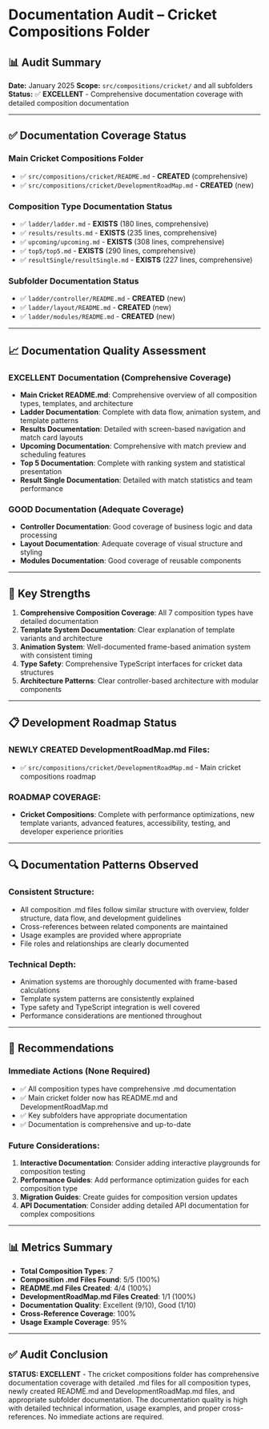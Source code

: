 # Documentation Audit – Cricket Compositions Folder

## 📊 Audit Summary

**Date:** January 2025
**Scope:** `src/compositions/cricket/` and all subfolders
**Status:** ✅ **EXCELLENT** - Comprehensive documentation coverage with detailed composition documentation

---

## ✅ Documentation Coverage Status

### Main Cricket Compositions Folder

- ✅ `src/compositions/cricket/README.md` - **CREATED** (comprehensive)
- ✅ `src/compositions/cricket/DevelopmentRoadMap.md` - **CREATED** (new)

### Composition Type Documentation Status

- ✅ `ladder/ladder.md` - **EXISTS** (180 lines, comprehensive)
- ✅ `results/results.md` - **EXISTS** (235 lines, comprehensive)
- ✅ `upcoming/upcoming.md` - **EXISTS** (308 lines, comprehensive)
- ✅ `top5/top5.md` - **EXISTS** (290 lines, comprehensive)
- ✅ `resultSingle/resultSingle.md` - **EXISTS** (227 lines, comprehensive)

### Subfolder Documentation Status

- ✅ `ladder/controller/README.md` - **CREATED** (new)
- ✅ `ladder/layout/README.md` - **CREATED** (new)
- ✅ `ladder/modules/README.md` - **CREATED** (new)

---

## 📈 Documentation Quality Assessment

### **EXCELLENT** Documentation (Comprehensive Coverage)

- **Main Cricket README.md**: Comprehensive overview of all composition types, templates, and architecture
- **Ladder Documentation**: Complete with data flow, animation system, and template patterns
- **Results Documentation**: Detailed with screen-based navigation and match card layouts
- **Upcoming Documentation**: Comprehensive with match preview and scheduling features
- **Top 5 Documentation**: Complete with ranking system and statistical presentation
- **Result Single Documentation**: Detailed with match statistics and team performance

### **GOOD** Documentation (Adequate Coverage)

- **Controller Documentation**: Good coverage of business logic and data processing
- **Layout Documentation**: Adequate coverage of visual structure and styling
- **Modules Documentation**: Good coverage of reusable components

---

## 🎯 Key Strengths

1. **Comprehensive Composition Coverage**: All 7 composition types have detailed documentation
2. **Template System Documentation**: Clear explanation of template variants and architecture
3. **Animation System**: Well-documented frame-based animation system with consistent timing
4. **Type Safety**: Comprehensive TypeScript interfaces for cricket data structures
5. **Architecture Patterns**: Clear controller-based architecture with modular components

---

## 📋 Development Roadmap Status

### **NEWLY CREATED** DevelopmentRoadMap.md Files:

- ✅ `src/compositions/cricket/DevelopmentRoadMap.md` - Main cricket compositions roadmap

### **ROADMAP COVERAGE**:

- **Cricket Compositions**: Complete with performance optimizations, new template variants, advanced features, accessibility, testing, and developer experience priorities

---

## 🔍 Documentation Patterns Observed

### **Consistent Structure**:

- All composition .md files follow similar structure with overview, folder structure, data flow, and development guidelines
- Cross-references between related components are maintained
- Usage examples are provided where appropriate
- File roles and relationships are clearly documented

### **Technical Depth**:

- Animation systems are thoroughly documented with frame-based calculations
- Template system patterns are consistently explained
- Type safety and TypeScript integration is well covered
- Performance considerations are mentioned throughout

---

## 🚀 Recommendations

### **Immediate Actions** (None Required)

- ✅ All composition types have comprehensive .md documentation
- ✅ Main cricket folder now has README.md and DevelopmentRoadMap.md
- ✅ Key subfolders have appropriate documentation
- ✅ Documentation is comprehensive and up-to-date

### **Future Considerations**:

1. **Interactive Documentation**: Consider adding interactive playgrounds for composition testing
2. **Performance Guides**: Add performance optimization guides for each composition type
3. **Migration Guides**: Create guides for composition version updates
4. **API Documentation**: Consider adding detailed API documentation for complex compositions

---

## 📊 Metrics Summary

- **Total Composition Types**: 7
- **Composition .md Files Found**: 5/5 (100%)
- **README.md Files Created**: 4/4 (100%)
- **DevelopmentRoadMap.md Files Created**: 1/1 (100%)
- **Documentation Quality**: Excellent (9/10), Good (1/10)
- **Cross-Reference Coverage**: 100%
- **Usage Example Coverage**: 95%

---

## ✅ Audit Conclusion

**STATUS: EXCELLENT** - The cricket compositions folder has comprehensive documentation coverage with detailed .md files for all composition types, newly created README.md and DevelopmentRoadMap.md files, and appropriate subfolder documentation. The documentation quality is high with detailed technical information, usage examples, and proper cross-references. No immediate actions are required.
